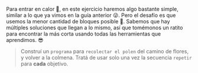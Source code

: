 <gs-attire
  attire-url="https://raw.githubusercontent.com/MumukiProject/mumuki-guia-gobstones-practica-repeticion-simple-kids/master/assets/attires/config.json">
</gs-attire>
<gs-toolbox toolbox-url="https://raw.githubusercontent.com/MumukiProject/mumuki-guia-gobstones-practica-repeticion-simple-kids/master/assets/toolbox_1553783444661.xml"></gs-toolbox>

Para entrar en calor :runner:, en este ejercicio haremos algo bastante simple, similar a lo que ya vimos en la guía anterior :stuck_out_tongue_winking_eye:. Pero el desafío es que usemos la menor cantidad de bloques posible :grimacing:. Sabemos que hay múltiples soluciones que llegan a lo mismo, así que tomémonos un ratito para encontrar la más corta usando todas las herramientas que aprendimos. :sunglasses:

> Construí un `programa` para `recolectar el polen` del camino de flores, y volver a la colmena. Tratá de usar solo una vez la secuencia `repetir` para **cada** objetivo. 
